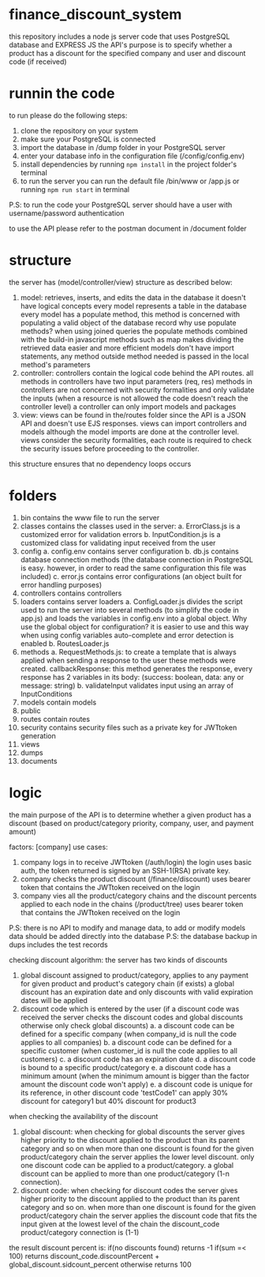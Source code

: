 # finance_discount_system
this repository includes a node js server code that uses PostgreSQL database and EXPRESS JS
the API's purpose is to specify whether a product has a discount for the specified company and user and discount code (if received)

# runnin the code
to run please do the following steps:
1. clone the repository on your system
2. make sure your PostgreSQL is connected
3. import the database in /dump folder in your PostgreSQL server
4. enter your database info in the configuration file (/config/config.env) 
5. install dependencies by running `npm install` in the project folder's terminal
6. to run the server you can run the default file /bin/www or /app.js or running `npm run start` in terminal

P.S: to run the code your PostgreSQL server should have a user with username/password authentication

to use the API please refer to the postman document in /document folder

# structure
the server has (model/controller/view) structure as described below:
1. model:
  retrieves, inserts, and edits the data in the database
  it doesn't have logical concepts
  every model represents a table in the database
  every model has a populate method, this method is concerned with populating a valid object of the database record
  why use populate methods?
  when using joined queries the populate methods combined with the build-in javascript methods such as map makes dividing the retrieved data easier and more efficient
  models don't have import statements, any method outside method needed is passed in the local method's parameters
3. controller:
  controllers contain the logical code behind the API routes.
  all methods in controllers have two input parameters (req, res)
  methods in controllers are not concerned with security formalities and only validate the inputs (when a resource is not allowed the code doesn't reach the controller level)
  a controller can only import models and packages
5. view: 
  views can be found in the/routes folder since the API is a JSON API and doesn't use EJS responses.
  views can import controllers and models although the model imports are done at the controller level.
  views consider the security formalities, each route is required to check the security issues before proceeding to the controller.

this structure ensures that no dependency loops occurs

# folders
1. bin
  contains the www file to run the server
3. classes
  contains the classes used in the server:
  a. ErrorClass.js is a customized error for validation errors
  b. InputCondition.js is a customized class for validating input received from the user
5. config
  a. config.env contains server configuration
  b. db.js contains database connection methods (the database connection in PostgreSQL is easy. however, in order to read the same configuration this file was included)
  c. error.js contains error configurations (an object built for error handling purposes)
7. controllers
  contains controllers
9. loaders
  contains server loaders
  a. ConfigLoader.js divides the script used to run the server into several methods (to simplify the code in app.js) and loads the variables in config.env into a global object.
    Why use the global object for configuration?
    it is easier to use and this way when using config variables auto-complete and error detection is enabled
  b. RoutesLoader.js
11. methods
  a. RequestMethods.js: to create a template that is always applied when sending a response to the user these methods were created.
    callbackResponse: this method generates the response, every response has 2 variables in its body: (success: boolean, data: any or message: string)
  b. validateInput
    validates input using an array of InputConditions
13. models
  contain models
15. public
17. routes
 contain routes
19. security
 contains security files such as a private key for JWTtoken  generation
21. views
22. dumps
23. documents

# logic
the main purpose of the API is to determine whether a given product has a discount (based on product/category priority, company, user, and payment amount)
  
factors: [company]
use cases:
  1. company logs in to receive JWTtoken (/auth/login)
    the login uses basic auth, the token returned is signed by an SSH-1(RSA) private key.
  3. company checks the product discount (/finance/discount)
    uses bearer token that contains the JWTtoken received on the login
  5. company vies all the product/category chains and the discount percents applied to each node in the chains (/product/tree)
    uses bearer token that contains the JWTtoken  received on the login

P.S: there is no API to modify and manage data, to add or modify models data should be added directly into the database
P.S: the database backup in dups includes the test records

checking discount algorithm:
the server has two kinds of discounts
1. global discount assigned to product/category, applies to any payment for given product and product's category chain (if exists)
  a global discount has an expiration date and only discounts with valid expiration dates will be applied
3. discount code which is entered by the user (if a discount code was received the server checks the discount codes and global discounts otherwise only check global discounts)
  a. a discount code can be defined for a specific company (when company_id is null the code applies to all companies)
  b. a discount code can be defined for a specific customer (when customer_id is null the code applies to all customers)
  c. a discount code has an expiration date
  d. a discount code is bound to a specific product/category
  e. a discount code has a minimum amount (when the minimum amount is bigger than the factor amount the discount code won't apply)
  e. a discount code is unique for its reference, in other discount code 'testCode1' can apply 30% discount for category1 but 40% discount for product3

when checking the availability of the discount
1. global discount:
  when checking for global discounts the server gives higher priority to the discount applied to the product than its parent category and so on
  when more than one discount is found for the given product/category chain the server applies the lower level discount.
  only one discount code can be applied to a product/category.
  a global discount can be applied to more than one product/category (1-n connection).
2. discount code: 
  when checking for discount codes the server gives higher priority to the discount applied to the product than its parent category and so on.
  when more than one discount is found for the given product/category chain the server applies the discount code that fits the input given at the lowest level of the chain
  the discount_code product/category connection is (1-1)

the result discount percent is:
if(no discounts found) returns -1 
if(sum =< 100) returns discount_code.discountPercent + global_discount.sidcount_percent 
otherwise returns 100
  
  
